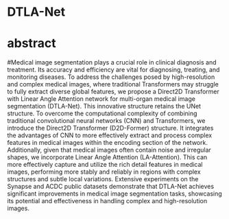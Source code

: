 # DTLA-Net
# abstract
#Medical image segmentation plays a crucial role in clinical diagnosis and treatment. Its accuracy and efficiency are vital for diagnosing, treating, and monitoring diseases. To address the challenges posed by high-resolution and complex medical images, where traditional Transformers may struggle to fully extract diverse global features, we propose a Direct2D Transformer with Linear Angle Attention network for multi-organ medical image segmentation (DTLA-Net). This innovative structure retains the UNet structure. To overcome the computational complexity of combining traditional convolutional neural networks (CNN) and Transformers, we introduce the Direct2D Transformer (D2D-Former) structure. It integrates the advantages of CNN to more effectively extract and process complex features in medical images within the encoding section of the network.  Additionally, given that medical images often contain noise and irregular shapes, we incorporate Linear Angle Attention (LA-Attention). This can more effectively capture and utilize the rich detail features in medical images, performing more stably and reliably in regions with complex structures and subtle local variations. Extensive experiments on the Synapse and ACDC public datasets demonstrate that DTLA-Net achieves significant improvements in medical image segmentation tasks, showcasing its potential and effectiveness in handling complex and high-resolution images.
